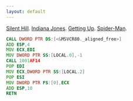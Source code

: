 ```yaml
---
layout: default
---
```


[Silent Hill](./silenthill.html).
[Indiana Jones](./indy.html).
[Getting Up](./gettingup.html).
[Spider-Man](./spiderman.html).

```asm
CALL DWORD PTR DS:[<&MSVCR80._aligned_free>]
ADD ESP,4
MOV ECX,EDI
MOV DWORD PTR SS:[LOCAL.0],-1
CALL 1001AF14
POP EDI
MOV ECX,DWORD PTR SS:[LOCAL.2]
POP ESI
MOV DWORD PTR FS:[0],ECX
ADD ESP,10
RETN
```


